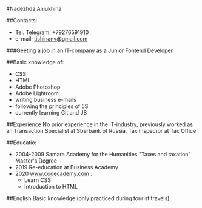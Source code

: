 #Nadezhda Aniukhina

##Сontacts:
* Tel. Telegram: +79276591910
* e-mail: tishinanv@gmail.com

###Geeting a job in an IT-company as a Junior Fontend Developer

##Basic knowledge of:
* CSS
* HTML
* Adobe Photoshop 
* Adobe Lightroom 
* writing business e-mails
* following the principles of 5S
* currently learning Git and JS

##Experience
No prior experience in the IT-industry, previously worked as an  Transaction Specialist at Sberbank of Russia, Tax Inspecror at Tax Office

##Educatio:
* 2004-2009 Samara Academy for the Humanities "Taxes and taxation" Master's Degree
* 2019 Re-education at Business Academy
* 2020 www.codecademy.com :
     *  Learn CSS
     *  Introduction to HTML

##English
Basic knowledge (only practiced during tourist travels)
